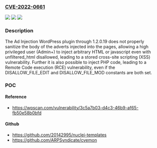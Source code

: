 ### [CVE-2022-0661](https://cve.mitre.org/cgi-bin/cvename.cgi?name=CVE-2022-0661)
![](https://img.shields.io/static/v1?label=Product&message=Ad%20Injection&color=blue)
![](https://img.shields.io/static/v1?label=Version&message=1.2.0.19%20&color=brightgreen)
![](https://img.shields.io/static/v1?label=Vulnerability&message=CWE-94%20Improper%20Control%20of%20Generation%20of%20Code%20('Code%20Injection')&color=brightgreen)

### Description

The Ad Injection WordPress plugin through 1.2.0.19 does not properly sanitize the body of the adverts injected into the pages, allowing a high privileged user (Admin+) to inject arbitrary HTML or javascript even with unfiltered_html disallowed, leading to a stored cross-site scripting (XSS) vulnerability. Further it is also possible to inject PHP code, leading to a Remote Code execution (RCE) vulnerability, even if the DISALLOW_FILE_EDIT and DISALLOW_FILE_MOD constants are both set.

### POC

#### Reference
- https://wpscan.com/vulnerability/3c5a7b03-d4c3-46b9-af65-fb50e58b0bfd

#### Github
- https://github.com/20142995/nuclei-templates
- https://github.com/ARPSyndicate/cvemon

